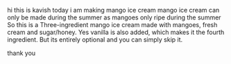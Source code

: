 hi this is kavish 
today i am making mango ice cream
mango ice cream can only be made during the summer as mangoes only ripe during the summer
So this is a Three-ingredient mango ice cream made with mangoes, fresh cream and sugar/honey. Yes vanilla is also added, which makes it the fourth ingredient. But its entirely optional and you can simply skip it.



thank you